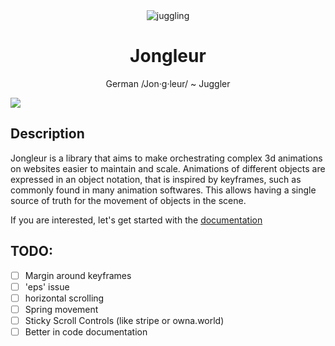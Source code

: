 <div align="center">
    <img src='https://jongleur-docs.vercel.app/logo.png' border='0' alt='juggling'/>
</div>
<h1 align="center"> Jongleur </h1>

<p align="center">
German /Jon·g·leur/ ~ Juggler
</p>

![](./assets/demo.gif)

## Description

Jongleur is a library that aims to make orchestrating complex 3d animations on websites easier to maintain and scale. Animations of different objects are expressed in an object notation, that is inspired by keyframes, such as commonly found in many animation softwares. This allows having a single source of truth for the movement of objects in the scene.

If you are interested, let's get started with the [documentation](https://jongleur-docs.vercel.app)


## TODO:
- [ ] Margin around keyframes
- [ ] 'eps' issue
- [ ] horizontal scrolling
- [ ] Spring movement
- [ ] Sticky Scroll Controls (like stripe or owna.world)
- [ ] Better in code documentation
